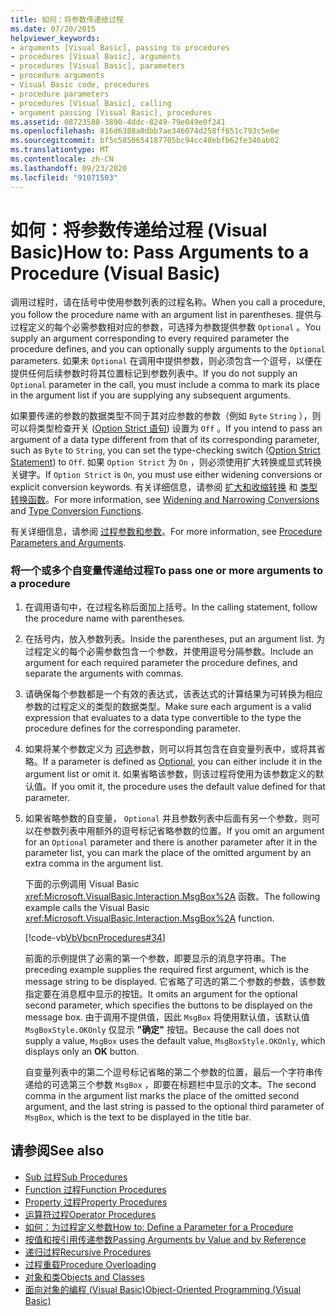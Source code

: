 ```yaml
---
title: 如何：将参数传递给过程
ms.date: 07/20/2015
helpviewer_keywords:
- arguments [Visual Basic], passing to procedures
- procedures [Visual Basic], arguments
- procedures [Visual Basic], parameters
- procedure arguments
- Visual Basic code, procedures
- procedure parameters
- procedures [Visual Basic], calling
- argument passing [Visual Basic], procedures
ms.assetid: 08723588-3890-4ddc-8249-79e049e0f241
ms.openlocfilehash: 816d6388a0dbb7ae346074d258ff651c793c5e0e
ms.sourcegitcommit: bf5c5850654187705bc94cc40ebfb62fe346ab02
ms.translationtype: MT
ms.contentlocale: zh-CN
ms.lasthandoff: 09/23/2020
ms.locfileid: "91071503"
---
```

# <a name="how-to-pass-arguments-to-a-procedure-visual-basic"></a><span data-ttu-id="4b807-102">如何：将参数传递给过程 (Visual Basic)</span><span class="sxs-lookup"><span data-stu-id="4b807-102">How to: Pass Arguments to a Procedure (Visual Basic)</span></span>

<span data-ttu-id="4b807-103">调用过程时，请在括号中使用参数列表的过程名称。</span><span class="sxs-lookup"><span data-stu-id="4b807-103">When you call a procedure, you follow the procedure name with an argument list in parentheses.</span></span> <span data-ttu-id="4b807-104">提供与过程定义的每个必需参数相对应的参数，可选择为参数提供参数 `Optional` 。</span><span class="sxs-lookup"><span data-stu-id="4b807-104">You supply an argument corresponding to every required parameter the procedure defines, and you can optionally supply arguments to the `Optional` parameters.</span></span> <span data-ttu-id="4b807-105">如果未 `Optional` 在调用中提供参数，则必须包含一个逗号，以便在提供任何后续参数时将其位置标记到参数列表中。</span><span class="sxs-lookup"><span data-stu-id="4b807-105">If you do not supply an `Optional` parameter in the call, you must include a comma to mark its place in the argument list if you are supplying any subsequent arguments.</span></span>  
  
 <span data-ttu-id="4b807-106">如果要传递的参数的数据类型不同于其对应参数的参数（例如 `Byte` `String` ），则可以将类型检查开关 ([Option Strict 语句](../../../language-reference/statements/option-strict-statement.md)) 设置为 `Off` 。</span><span class="sxs-lookup"><span data-stu-id="4b807-106">If you intend to pass an argument of a data type different from that of its corresponding parameter, such as `Byte` to `String`, you can set the type-checking switch ([Option Strict Statement](../../../language-reference/statements/option-strict-statement.md)) to `Off`.</span></span> <span data-ttu-id="4b807-107">如果 `Option Strict` 为 `On` ，则必须使用扩大转换或显式转换关键字。</span><span class="sxs-lookup"><span data-stu-id="4b807-107">If `Option Strict` is `On`, you must use either widening conversions or explicit conversion keywords.</span></span> <span data-ttu-id="4b807-108">有关详细信息，请参阅 [扩大和收缩转换](../data-types/widening-and-narrowing-conversions.md) 和 [类型转换函数](../../../language-reference/functions/type-conversion-functions.md)。</span><span class="sxs-lookup"><span data-stu-id="4b807-108">For more information, see [Widening and Narrowing Conversions](../data-types/widening-and-narrowing-conversions.md) and [Type Conversion Functions](../../../language-reference/functions/type-conversion-functions.md).</span></span>  
  
 <span data-ttu-id="4b807-109">有关详细信息，请参阅 [过程参数和参数](./procedure-parameters-and-arguments.md)。</span><span class="sxs-lookup"><span data-stu-id="4b807-109">For more information, see [Procedure Parameters and Arguments](./procedure-parameters-and-arguments.md).</span></span>  
  
### <a name="to-pass-one-or-more-arguments-to-a-procedure"></a><span data-ttu-id="4b807-110">将一个或多个自变量传递给过程</span><span class="sxs-lookup"><span data-stu-id="4b807-110">To pass one or more arguments to a procedure</span></span>  
  
1. <span data-ttu-id="4b807-111">在调用语句中，在过程名称后面加上括号。</span><span class="sxs-lookup"><span data-stu-id="4b807-111">In the calling statement, follow the procedure name with parentheses.</span></span>  
  
2. <span data-ttu-id="4b807-112">在括号内，放入参数列表。</span><span class="sxs-lookup"><span data-stu-id="4b807-112">Inside the parentheses, put an argument list.</span></span> <span data-ttu-id="4b807-113">为过程定义的每个必需参数包含一个参数，并使用逗号分隔参数。</span><span class="sxs-lookup"><span data-stu-id="4b807-113">Include an argument for each required parameter the procedure defines, and separate the arguments with commas.</span></span>  
  
3. <span data-ttu-id="4b807-114">请确保每个参数都是一个有效的表达式，该表达式的计算结果为可转换为相应参数的过程定义的类型的数据类型。</span><span class="sxs-lookup"><span data-stu-id="4b807-114">Make sure each argument is a valid expression that evaluates to a data type convertible to the type the procedure defines for the corresponding parameter.</span></span>  
  
4. <span data-ttu-id="4b807-115">如果将某个参数定义为 [可选](../../../language-reference/modifiers/optional.md)参数，则可以将其包含在自变量列表中，或将其省略。</span><span class="sxs-lookup"><span data-stu-id="4b807-115">If a parameter is defined as [Optional](../../../language-reference/modifiers/optional.md), you can either include it in the argument list or omit it.</span></span> <span data-ttu-id="4b807-116">如果省略该参数，则该过程将使用为该参数定义的默认值。</span><span class="sxs-lookup"><span data-stu-id="4b807-116">If you omit it, the procedure uses the default value defined for that parameter.</span></span>  
  
5. <span data-ttu-id="4b807-117">如果省略参数的自变量， `Optional` 并且参数列表中后面有另一个参数，则可以在参数列表中用额外的逗号标记省略参数的位置。</span><span class="sxs-lookup"><span data-stu-id="4b807-117">If you omit an argument for an `Optional` parameter and there is another parameter after it in the parameter list, you can mark the place of the omitted argument by an extra comma in the argument list.</span></span>  
  
     <span data-ttu-id="4b807-118">下面的示例调用 Visual Basic <xref:Microsoft.VisualBasic.Interaction.MsgBox%2A> 函数。</span><span class="sxs-lookup"><span data-stu-id="4b807-118">The following example calls the Visual Basic <xref:Microsoft.VisualBasic.Interaction.MsgBox%2A> function.</span></span>  
  
     [!code-vb[VbVbcnProcedures#34](~/samples/snippets/visualbasic/VS_Snippets_VBCSharp/VbVbcnProcedures/VB/Class1.vb#34)]  
  
     <span data-ttu-id="4b807-119">前面的示例提供了必需的第一个参数，即要显示的消息字符串。</span><span class="sxs-lookup"><span data-stu-id="4b807-119">The preceding example supplies the required first argument, which is the message string to be displayed.</span></span> <span data-ttu-id="4b807-120">它省略了可选的第二个参数的参数，该参数指定要在消息框中显示的按钮。</span><span class="sxs-lookup"><span data-stu-id="4b807-120">It omits an argument for the optional second parameter, which specifies the buttons to be displayed on the message box.</span></span> <span data-ttu-id="4b807-121">由于调用不提供值，因此 `MsgBox` 将使用默认值，该默认值 `MsgBoxStyle.OKOnly` 仅显示 **"确定"** 按钮。</span><span class="sxs-lookup"><span data-stu-id="4b807-121">Because the call does not supply a value, `MsgBox` uses the default value, `MsgBoxStyle.OKOnly`, which displays only an **OK** button.</span></span>  
  
     <span data-ttu-id="4b807-122">自变量列表中的第二个逗号标记省略的第二个参数的位置，最后一个字符串传递给的可选第三个参数 `MsgBox` ，即要在标题栏中显示的文本。</span><span class="sxs-lookup"><span data-stu-id="4b807-122">The second comma in the argument list marks the place of the omitted second argument, and the last string is passed to the optional third parameter of `MsgBox`, which is the text to be displayed in the title bar.</span></span>  
  
## <a name="see-also"></a><span data-ttu-id="4b807-123">请参阅</span><span class="sxs-lookup"><span data-stu-id="4b807-123">See also</span></span>

- [<span data-ttu-id="4b807-124">Sub 过程</span><span class="sxs-lookup"><span data-stu-id="4b807-124">Sub Procedures</span></span>](./sub-procedures.md)
- [<span data-ttu-id="4b807-125">Function 过程</span><span class="sxs-lookup"><span data-stu-id="4b807-125">Function Procedures</span></span>](./function-procedures.md)
- [<span data-ttu-id="4b807-126">Property 过程</span><span class="sxs-lookup"><span data-stu-id="4b807-126">Property Procedures</span></span>](./property-procedures.md)
- [<span data-ttu-id="4b807-127">运算符过程</span><span class="sxs-lookup"><span data-stu-id="4b807-127">Operator Procedures</span></span>](./operator-procedures.md)
- [<span data-ttu-id="4b807-128">如何：为过程定义参数</span><span class="sxs-lookup"><span data-stu-id="4b807-128">How to: Define a Parameter for a Procedure</span></span>](./how-to-define-a-parameter-for-a-procedure.md)
- [<span data-ttu-id="4b807-129">按值和按引用传递参数</span><span class="sxs-lookup"><span data-stu-id="4b807-129">Passing Arguments by Value and by Reference</span></span>](./passing-arguments-by-value-and-by-reference.md)
- [<span data-ttu-id="4b807-130">递归过程</span><span class="sxs-lookup"><span data-stu-id="4b807-130">Recursive Procedures</span></span>](./recursive-procedures.md)
- [<span data-ttu-id="4b807-131">过程重载</span><span class="sxs-lookup"><span data-stu-id="4b807-131">Procedure Overloading</span></span>](./procedure-overloading.md)
- [<span data-ttu-id="4b807-132">对象和类</span><span class="sxs-lookup"><span data-stu-id="4b807-132">Objects and Classes</span></span>](../objects-and-classes/index.md)
- [<span data-ttu-id="4b807-133">面向对象的编程 (Visual Basic)</span><span class="sxs-lookup"><span data-stu-id="4b807-133">Object-Oriented Programming (Visual Basic)</span></span>](../../concepts/object-oriented-programming.md)
